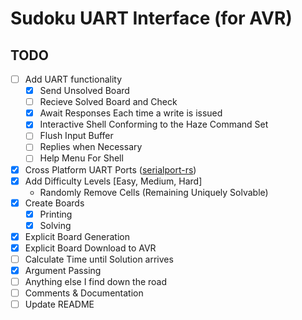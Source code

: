 # Sudoku UART Interface (for AVR)

## TODO

- [ ] Add UART functionality
  - [X] Send Unsolved Board
  - [ ] Recieve Solved Board and Check
  - [X] Await Responses Each time a write is issued
  - [X] Interactive Shell Conforming to the Haze Command Set
  - [ ] Flush Input Buffer
  - [ ] Replies when Necessary
  - [ ] Help Menu For Shell
- [X] Cross Platform UART Ports ([serialport-rs](https://github.com/Susurrus/serialport-rs))
- [X] Add Difficulty Levels [Easy, Medium, Hard]
  - Randomly Remove Cells (Remaining Uniquely Solvable)
- [X] Create Boards
  - [X] Printing
  - [X] Solving
- [X] Explicit Board Generation
- [X] Explicit Board Download to AVR
- [ ] Calculate Time until Solution arrives
- [X] Argument Passing
- [ ] Anything else I find down the road
- [ ] Comments & Documentation
- [ ] Update README
